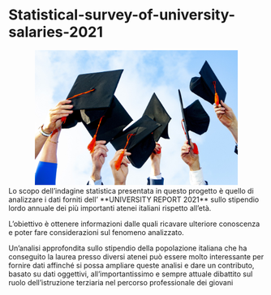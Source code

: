 # Statistical-survey-of-university-salaries-2021
<div align="center" ><img src="./images/anteprima.jpg" width="400" alt="anteprima"/></div>
Lo scopo dell’indagine statistica presentata in questo progetto è quello di analizzare i dati 
forniti dell’ **UNIVERSITY REPORT 2021** sullo stipendio lordo annuale dei più importanti 
atenei italiani rispetto all’età.

L’obiettivo è ottenere informazioni dalle quali ricavare ulteriore conoscenza e poter fare 
considerazioni sul fenomeno analizzato.

Un’analisi approfondita sullo stipendio della popolazione italiana che ha conseguito la laurea
presso diversi atenei può essere molto interessante per fornire dati affinché si possa ampliare 
queste analisi e dare un contributo, basato su dati oggettivi, all’importantissimo e sempre 
attuale dibattito sul ruolo dell’istruzione terziaria nel percorso professionale dei giovani
